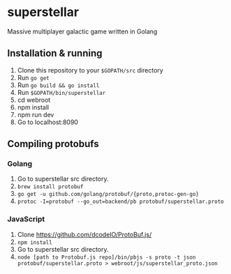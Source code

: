 # superstellar
Massive multiplayer galactic game written in Golang

## Installation & running
1. Clone this repository to your `$GOPATH/src` directory
2. Run `go get`
3. Run `go build && go install`
4. Run `$GOPATH/bin/superstellar`
5. cd webroot
6. npm install
7. npm run dev
8. Go to localhost:8090

## Compiling protobufs

### Golang

1. Go to superstellar src directory.
1. `brew install protobuf`
1. `go get -u github.com/golang/protobuf/{proto,protoc-gen-go}`
1. `protoc -I=protobuf --go_out=backend/pb protobuf/superstellar.proto`

### JavaScript

1. Clone https://github.com/dcodeIO/ProtoBuf.js/
1. `npm install`
1. Go to superstellar src directory.
1. `node [path to Protobuf.js repo]/bin/pbjs -s proto -t json protobuf/superstellar.proto > webroot/js/superstellar_proto.json`
